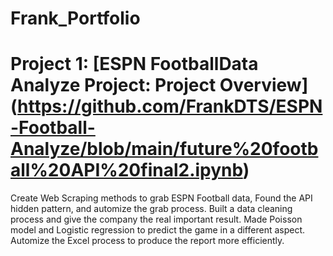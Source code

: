 # Frank_Portfolio
# Project 1: [ESPN FootballData Analyze Project: Project Overview] (https://github.com/FrankDTS/ESPN-Football-Analyze/blob/main/future%20football%20API%20final2.ipynb)
Create Web Scraping methods to grab ESPN Football data, Found the API hidden pattern, and automize the grab process.
Built a data cleaning process and give the company the real important result.
Made Poisson model and Logistic regression to predict the game in a different aspect.
Automize the Excel process to produce the report more efficiently.
